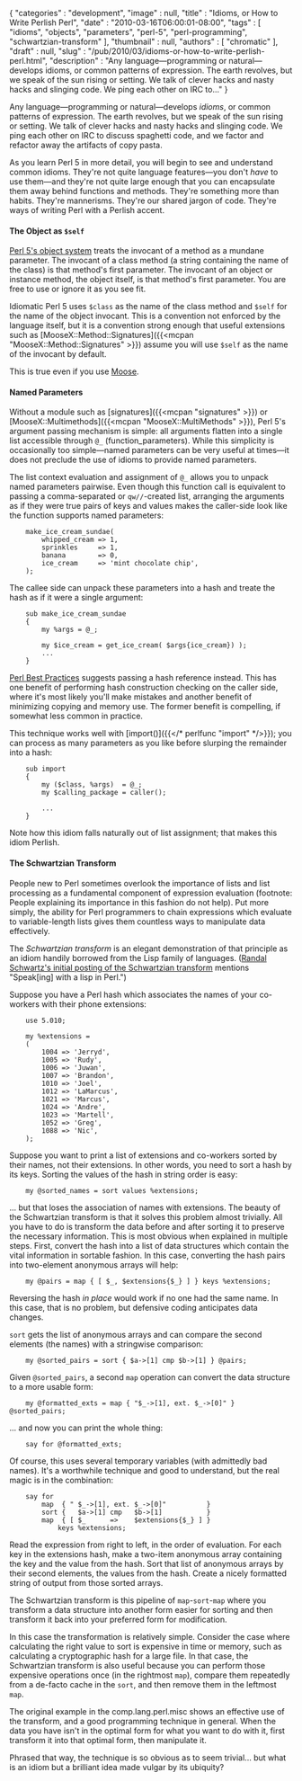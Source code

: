 {
   "categories" : "development",
   "image" : null,
   "title" : "Idioms, or How to Write Perlish Perl",
   "date" : "2010-03-16T06:00:01-08:00",
   "tags" : [
      "idioms",
      "objects",
      "parameters",
      "perl-5",
      "perl-programming",
      "schwartzian-transform"
   ],
   "thumbnail" : null,
   "authors" : [
      "chromatic"
   ],
   "draft" : null,
   "slug" : "/pub/2010/03/idioms-or-how-to-write-perlish-perl.html",
   "description" : "Any language&mdash;programming or natural&mdash;develops idioms, or common patterns of expression. The earth revolves, but we speak of the sun rising or setting. We talk of clever hacks and nasty hacks and slinging code. We ping each other on IRC to..."
}



Any language—programming or natural—develops *idioms*, or common patterns of expression. The earth revolves, but we speak of the sun rising or setting. We talk of clever hacks and nasty hacks and slinging code. We ping each other on IRC to discuss spaghetti code, and we factor and refactor away the artifacts of copy pasta.

As you learn Perl 5 in more detail, you will begin to see and understand common idioms. They're not quite language features—you don't *have* to use them—and they're not quite large enough that you can encapsulate them away behind functions and methods. They're something more than habits. They're mannerisms. They're our shared jargon of code. They're ways of writing Perl with a Perlish accent.

#### **The Object as `$self`**

[Perl 5's object system](http://learnperl.scratchcomputing.com/tutorials/objects/) treats the invocant of a method as a mundane parameter. The invocant of a class method (a string containing the name of the class) is that method's first parameter. The invocant of an object or instance method, the object itself, is that method's first parameter. You are free to use or ignore it as you see fit.

Idiomatic Perl 5 uses `$class` as the name of the class method and `$self` for the name of the object invocant. This is a convention not enforced by the language itself, but it is a convention strong enough that useful extensions such as [MooseX::Method::Signatures]({{<mcpan "MooseX::Method::Signatures" >}}) assume you will use `$self` as the name of the invocant by default.

This is true even if you use [Moose](http://moose.perl.org/).

#### **Named Parameters**

Without a module such as [signatures]({{<mcpan "signatures" >}}) or [MooseX::Multimethods]({{<mcpan "MooseX::MultiMethods" >}}), Perl 5's argument passing mechanism is simple: all arguments flatten into a single list accessible through `@_` (function\_parameters). While this simplicity is occasionally too simple—named parameters can be very useful at times—it does not preclude the use of idioms to provide named parameters.

The list context evaluation and assignment of `@_` allows you to unpack named parameters pairwise. Even though this function call is equivalent to passing a comma-separated or `qw//`-created list, arranging the arguments as if they were true pairs of keys and values makes the caller-side look like the function supports named parameters:

        make_ice_cream_sundae(
            whipped_cream => 1,
            sprinkles     => 1,
            banana        => 0,
            ice_cream     => 'mint chocolate chip',
        );

The callee side can unpack these parameters into a hash and treate the hash as if it were a single argument:

        sub make_ice_cream_sundae
        {
            my %args = @_;

            my $ice_cream = get_ice_cream( $args{ice_cream}) );
            ...
        }

[Perl Best Practices](http://books.google.com/books?id=yMMRnPQ7CSMC) suggests passing a hash reference instead. This has one benefit of performing hash construction checking on the caller side, where it's most likely you'll make mistakes and another benefit of minimizing copying and memory use. The former benefit is compelling, if somewhat less common in practice.

This technique works well with [import()]({{</* perlfunc "import" */>}}); you can process as many parameters as you like before slurping the remainder into a hash:

        sub import
        {
            my ($class, %args)  = @_;
            my $calling_package = caller();

            ...
        }

Note how this idiom falls naturally out of list assignment; that makes this idiom Perlish.

#### **The Schwartzian Transform**

People new to Perl sometimes overlook the importance of lists and list processing as a fundamental component of expression evaluation (footnote: People explaining its importance in this fashion do not help). Put more simply, the ability for Perl programmers to chain expressions which evaluate to variable-length lists gives them countless ways to manipulate data effectively.

The *Schwartzian transform* is an elegant demonstration of that principle as an idiom handily borrowed from the Lisp family of languages. ([Randal Schwartz's initial posting of the Schwartzian transform](http://groups.google.com/group/comp.unix.shell/browse_frm/thread/31da%0A970cebb30c6d?hl=en&pli=1) mentions "Speak\[ing\] with a lisp in Perl.")

Suppose you have a Perl hash which associates the names of your co-workers with their phone extensions:

        use 5.010;

        my %extensions =
        (
            1004 => 'Jerryd',
            1005 => 'Rudy',
            1006 => 'Juwan',
            1007 => 'Brandon',
            1010 => 'Joel',
            1012 => 'LaMarcus',
            1021 => 'Marcus',
            1024 => 'Andre',
            1023 => 'Martell',
            1052 => 'Greg',
            1088 => 'Nic',
        );

Suppose you want to print a list of extensions and co-workers sorted by their names, not their extensions. In other words, you need to sort a hash by its keys. Sorting the values of the hash in string order is easy:

        my @sorted_names = sort values %extensions;

... but that loses the association of names with extensions. The beauty of the Schwartzian transform is that it solves this problem almost trivially. All you have to do is transform the data before and after sorting it to preserve the necessary information. This is most obvious when explained in multiple steps. First, convert the hash into a list of data structures which contain the vital information in sortable fashion. In this case, converting the hash pairs into two-element anonymous arrays will help:

        my @pairs = map { [ $_, $extensions{$_} ] } keys %extensions;

Reversing the hash *in place* would work if no one had the same name. In this case, that is no problem, but defensive coding anticipates data changes.

`sort` gets the list of anonymous arrays and can compare the second elements (the names) with a stringwise comparison:

        my @sorted_pairs = sort { $a->[1] cmp $b->[1] } @pairs;

Given `@sorted_pairs`, a second `map` operation can convert the data structure to a more usable form:

        my @formatted_exts = map { "$_->[1], ext. $_->[0]" } @sorted_pairs;

... and now you can print the whole thing:

        say for @formatted_exts;

Of course, this uses several temporary variables (with admittedly bad names). It's a worthwhile technique and good to understand, but the real magic is in the combination:

        say for
            map  { " $_->[1], ext. $_->[0]"          }
            sort {   $a->[1] cmp   $b->[1]           }
            map  { [ $_      =>    $extensions{$_} ] }
                keys %extensions;

Read the expression from right to left, in the order of evaluation. For each key in the extensions hash, make a two-item anonymous array containing the key and the value from the hash. Sort that list of anonymous arrays by their second elements, the values from the hash. Create a nicely formatted string of output from those sorted arrays.

The Schwartzian transform is this pipeline of `map`-`sort`-`map` where you transform a data structure into another form easier for sorting and then transform it back into your preferred form for modification.

In this case the transformation is relatively simple. Consider the case where calculating the right value to sort is expensive in time or memory, such as calculating a cryptographic hash for a large file. In that case, the Schwartzian transform is also useful because you can perform those expensive operations once (in the rightmost `map`), compare them repeatedly from a de-facto cache in the `sort`, and then remove them in the leftmost `map`.

The original example in the comp.lang.perl.misc shows an effective use of the transform, and a good programming technique in general. When the data you have isn't in the optimal form for what you want to do with it, first transform it into that optimal form, then manipulate it.

Phrased that way, the technique is so obvious as to seem trivial... but what is an idiom but a brilliant idea made vulgar by its ubiquity?

